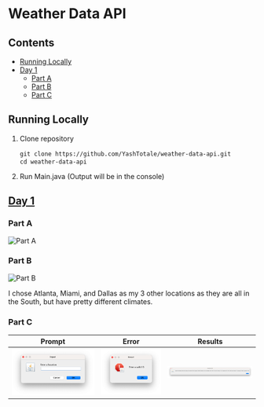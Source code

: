 # Weather Data API <!-- omit in toc -->

## Contents <!-- omit in toc -->

- [Running Locally](#running-locally)
- [Day 1](#day-1)
  - [Part A](#part-a)
  - [Part B](#part-b)
  - [Part C](#part-c)

## Running Locally

1. Clone repository

    ```shell
    git clone https://github.com/YashTotale/weather-data-api.git
    cd weather-data-api
    ```

2. Run Main.java (Output will be in the console)

## [Day 1](https://github.com/YashTotale/weather-data-api/blob/main/src/API/WeatherAPI1.java)

### Part A

![Part A](https://raw.githubusercontent.com/YashTotale/weather-data-api/main/static/API1/part-a.gif)

### Part B

![Part B](https://raw.githubusercontent.com/YashTotale/weather-data-api/main/static/API1/part-b.gif)

I chose Atlanta, Miami, and Dallas as my 3 other locations as they are all in the South, but have pretty different climates.

### Part C

| Prompt                                                                                                        | Error                                                                                                       | Results                                                                                                         |
| ------------------------------------------------------------------------------------------------------------- | ----------------------------------------------------------------------------------------------------------- | --------------------------------------------------------------------------------------------------------------- |
| ![Part C Prompt](https://raw.githubusercontent.com/YashTotale/weather-data-api/main/static/API1/part-c-prompt.png) | ![Part C Error](https://raw.githubusercontent.com/YashTotale/weather-data-api/main/static/API1/part-c-error.png) | ![Part C Results](https://raw.githubusercontent.com/YashTotale/weather-data-api/main/static/API1/part-c-results.png) |
